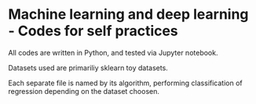 # Machine learning and deep learning - Codes for self practices
All codes are written in Python, and tested via Jupyter notebook. 

Datasets used are primariliy sklearn toy datasets.

Each separate file is named by its algorithm, performing classification of regression depending on the dataset choosen. 
